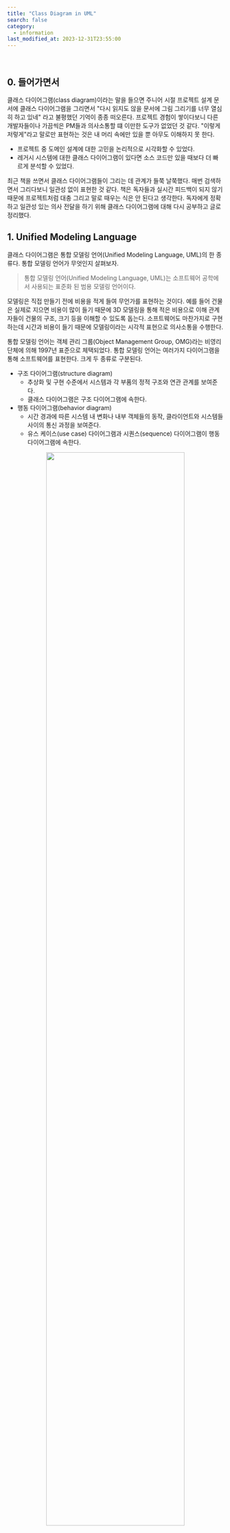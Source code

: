 ```yaml
---
title: "Class Diagram in UML"
search: false
category:
  - information
last_modified_at: 2023-12-31T23:55:00
---
```


<br/>

## 0. 들어가면서

클래스 다이어그램(class diagram)이라는 말을 들으면 주니어 시절 프로젝트 설계 문서에 클래스 다이어그램을 그리면서 "다시 읽지도 않을 문서에 그림 그리기를 너무 열심히 하고 있네" 라고 불평했던 기억이 종종 떠오른다. 프로젝트 경험이 쌓이다보니 다른 개발자들이나 가끔씩은 PM들과 의사소통할 떄 이만한 도구가 없었던 것 같다. "이렇게 저렇게"라고 말로만 표현하는 것은 내 머리 속에만 있을 뿐 아무도 이해하지 못 한다. 

- 프로젝트 중 도메인 설계에 대한 고민을 논리적으로 시각화할 수 있었다.
- 레거시 시스템에 대한 클래스 다이어그램이 있다면 소스 코드만 있을 때보다 더 빠르게 분석할 수 있었다.

최근 책을 쓰면서 클래스 다이어그램들이 그리는 데 관계가 들쭉 날쭉했다. 매번 검색하면서 그리다보니 일관성 없이 표현한 것 같다. 책은 독자들과 실시간 피드백이 되지 않기 때문에 프로젝트처럼 대충 그리고 말로 때우는 식은 안 된다고 생각한다. 독자에게 정확하고 일관성 있는 의사 전달을 하기 위해 클래스 다이어그램에 대해 다시 공부하고 글로 정리했다. 

## 1. Unified Modeling Language 

클래스 다이어그램은 통합 모델링 언어(Unified Modeling Language, UML)의 한 종류다. 통합 모델링 언어가 무엇인지 살펴보자.

> 통합 모델링 언어(Unified Modeling Language, UML)는 소프트웨어 공학에서 사용되는 표준화 된 범용 모델링 언어이다.

모델링은 직접 만들기 전에 비용을 적게 들여 무언가를 표현하는 것이다. 예를 들어 건물은 실제로 지으면 비용이 많이 들기 때문에 3D 모델링을 통해 적은 비용으로 이해 관계자들이 건물의 구조, 크기 등을 이해할 수 있도록 돕는다. 소프트웨어도 마찬가지로 구현하는데 시간과 비용이 들기 때문에 모델링이라는 시각적 표현으로 의사소통을 수행한다.

통합 모델링 언어는 객체 관리 그룹(Object Management Group, OMG)라는 비영리 단체에 의해 1997년 표준으로 체택되었다. 통합 모델링 언어는 여러가지 다이어그램을 통해 소프트웨어를 표현한다. 크게 두 종류로 구분된다. 

- 구조 다이어그램(structure diagram)
  - 추상화 및 구현 수준에서 시스템과 각 부품의 정적 구조와 연관 관계를 보여준다.
  - 클래스 다이어그램은 구조 다이어그램에 속한다.
- 행동 다이어그램(behavior diagram)
  - 시간 경과에 따른 시스템 내 변화나 내부 객체들의 동작, 클라이언트와 시스템들 사이의 통신 과정을 보여준다.
  - 유스 케이스(use case) 다이어그램과 시퀀스(sequence) 다이어그램이 행동 다이어그램에 속한다.

<p align="center">
  <img src="/images/class-diagram-in-uml-01.png" width="80%" class="image__border image__padding">
</p>
<center>https://www.nextree.co.kr/p6753/</center>

## 2. Class Diagram

위 내용을 요약해보자.

- 클래스 다이어그램은 UML 다이어그램의 구조 다이어그램 중 하나다.
- 구조 다이어그램은 시스템을 구성하는 각 부품의 정적 구조와 연관 관계를 보여주기 위한 시각적 표현이다. 

자바(java) 애플리케이션을 구성하는 부품은 클래스(class)다. 애플리케이션을 구성하는 클래스들의 정적 구조와 연관 관계를 클래스 다이어그램을 통해 표현할 수 있다. 클래스 다이어그램은 객체 지향 언어를 대상으로 발전해왔기 때문인지 모든 언어에 적합하진 않은 것 같다. 

작은 비즈니스 기능에도 참여하는 클래스들이 굉장히 많을 수 있다. 클래스 다이어그램은 모델링 언어이기 때문에 모든 것을 상세하게 표현하기 위한 수단이 아니다. 전달하고 싶은 내용을 효과적으로 표현하는데 집중하는 것이 중요하다. 클래스 다이어그램에 클래스가 너무 많다면 다이어그램을 통해 전달하고 싶은 메세지를 다시 고민해봐야 한다.

### 2.1. Class Diagram Element

클래스 다이어그램을 구성하는 엘리먼트(element)들을 먼저 알아본다. 자바 애플리케이션을 기준으로 설명한다. UML에는 속성(attribute)와 기능(operation)로 표현하지만, 이 글에선 필드(field)와 메소드(method)로 표현했다. 언어에 따라 특성이 다르기 때문에 설명이 맞지 않을 수 있다. 만약 다른 언어가 주 무기라면 그에 맞는 표현 방법을 공부해보길 바란다. 

#### 2.1.1. Access Modifier

접근 제어자를 표시하는 방법이다. 접근 제어자는 필드, 메소드, 클래스 앞에 추가된다. 클래스 다이어그램을 보면 보통 필드나 메소드 이름 앞에 붙는다. 표를 통해 각 의미와 표기법을 정리한다. 

| 접근 제어자 | 표시 | 
|:-:|:-:|
| public | + |
| private | - |
| protected | # |
| package | ~ |

#### 2.1.2. Class

객체를 생성을 위한 클래스를 먼저 살펴본다. 다음과 같은 User 클래스가 있다.

```java
public class User {

    private String givenName;
    private String familyName;

    public String fullName() {
        return String.format("%s %s", givenName, familyName);
    }
}
```

클래스 이름, 속성, 메소드로 세 영역으로 구분하여 작성한다. 속성엔 변수 이름과 해당 타입을 표시한다. 메소드에는 전달받은 파라미터, 반환 타입을 정의한다. 각 속성과 메소드 앞에 접근 제어자를 표현하는 기호를 추가한다. 비즈니스 규칙, 책임, 예외 등을 표현하고 싶다면 새 영역을 추가로 만들 수 있다.

<p align="center">
  <img src="/images/class-diagram-in-uml-02.png" width="50%" class="image__border">
</p>

#### 2.1.3. Abstract Class and Method

다음과 같은 추상 클래스를 클래스 다이어그램으로 표시해보자.

```java
public abstract class Computer {

    protected abstract void boot();

    public void typing(String value) {
        System.out.println(value);
    }
}
```

추상 클래스나 메소드를 표시할 때 클래스, 메소드 이름에 이탤릭(italic)체를 적용한다. 

<p align="center">
  <img src="/images/class-diagram-in-uml-03.png" width="50%" class="image__border">
</p>

#### 2.1.4. Stereotype

클래스 외에도 인터페이스(interface), 이넘(enum) 같은 요소들도 애플리케이션을 함께 구성한다. 이런 요소들은 스테레오타입(stereotype)을 통해 추가 정보를 제공한다. 스테레오타입은 길러멧(guillemet)이라는 쌍꺽쇠 기호 사이에 타입을 명시한 표현 방법이다. 인터페이스를 예로 들어 본다.

```java
public interface AuthenticationManager {
    Authentication authenticate(Authentication authentication) throws AuthenticationException;
}
```

위 인터페이스를 클래스 다이어그램 요소로 표기하면 다음과 같다. 

<p align="center">
  <img src="/images/class-diagram-in-uml-04.png" width="50%" class="image__border">
</p>

#### 2.1.5. static and final properties

정적(static), 상수(final)에 대한 내용은 어떻게 표현할까? 

```java
public class Math {

    public static final double PI = 3.14;
}
```

정적 필드는 밑줄을 표기, 상수 같은 경우엔 옆에 `readonly`를 표기한다. 클래스 다이어그램으로 표기하면 다음과 같다.

<p align="center">
  <img src="/images/class-diagram-in-uml-05.png" width="50%" class="image__border">
</p>

### 2.2. Class Diagram Relation

클래스 다이어그램을 구성하는 요소들 사이의 관계 표현을 살펴본다. 

#### 2.2.1. Generalization

일반화(generalization) 관계는 클래스 상속(inheritance)을 의미한다. `extends` 키워드를 사용하는 케이스라고 봐도 무방하다. 다음과 같은 케이스들은 모두 일반화로 표현한다. 

- 추상 클래스를 추상 클래스가 상속
- 추상 클래스를 일반 클래스가 상속
- 일반 클래스를 일반 클래스가 상속
- 인터페이스가 인터페이스를 확장

일반화 관계는 실선과 삼각형으로 표현한다. 자식이 부모를 참조하는 방향으로 화살표를 그린다.

<p align="center">
  <img src="/images/class-diagram-in-uml-06.png" width="80%" class="image__border">
</p>

#### 2.2.2. Realization

실체화(realization) 관계는 인터페이스 구현(implement)을 의미한다. `implements` 키워드를 사용하는 케이스다. 다음과 같은 상황들은 모두 실체화로 표현한다.

- 인터페이스를 추상 클래스가 구현하는 경우
- 인터페이스를 일반 클래스가 구현하는 경우

실체화 관계는 점선과 삼각형으로 표현한다. 일반화와 마찬가지로 자식이 부모를 참조하는 방향으로 화살표를 그린다.

<p align="center">
  <img src="/images/class-diagram-in-uml-07.png" width="80%" class="image__border">
</p>

#### 2.2.3. Dependency

의존(dependency) 관계는 어떤 클래스 객체가 다른 클래스 객체를 참조하는 경우를 의미한다. 다음과 같은 방식으로 객체를 참조한다면 의존 관계다.

- 메소드 파라미터로 객체를 전달받아 사용
- 메소드 내부에서 객체를 생성해 사용
- 메소드 내부에서 객체를 생성해 반환

```java
public class Employee {

    public void write(Document document) {
        // ...
    }

    public Document submit() {
        Document document = new Document();
        // ...
        return document;
    }
}
```

의존 관계는 점선과 화살표로 표현한다. Employee 객체가 Document 객체를 참조하기 때문에 화살표 방향은 Employee에서 Document로 향한다. 필요하다면 스테레오타입을 선 위에 표현해 의존 목적을 명확하게 명시할 수도 있다.  

<p align="center">
  <img src="/images/class-diagram-in-uml-08.png" width="50%" class="image__border">
</p>

#### 2.2.4. Association

연관(association) 관계는 의존 관계와 비슷하지만, 참조 형태가 다르다. 필드로 정의한 멤버 변수로 다른 클래스 객체를 참조한다. 연관 관계는 방향 외에도 다중성, 역할명, 연관 이름 등을 표현하기도 한다. 먼저 다중성은 클래스 사이의 관계가 일-대-일, 일-대-다, 다-대-다 여부를 표시하는 것이다.

| 다중성 표기 | 의미 | 
|:-|:-|
| 1 | 엄밀하게 1 |
| * 혹은 0..* | 0 또는 그 이상 |
| 1..* | 1 또는 그 이상 |
| 1, 2, 6 | 1 또는 2 또는 6 | 

역할명은 다른 클래스 객체를 참조할 때 사용하는 필드 이름을 사용하는 것이 편하다. 연관 이름은 관계의 모호함을 명확하게 표현하기 위해 추가한다. 관계가 명확하다면 표시하지 않아도 된다. 예를 들어 다음과 같은 클래스들이 있다고 가정한다. 

```java
public class Employee {
    private Company company;
    private List<Contact> contacts;
}

public class Company {
}

public class Contact {
    private Employee employee;
    private String type;
    private String value;
}
```

연관 관계는 점선과 화살표로 표현한다. 위의 클래스들의 관계를 클래스 다이어그램으로 그려보자.

- Employee 객체는 Company, Contact 객체와 연관 관계를 가진다.
- Employee, Company 객체 사이 연관 관계
  - Employee 객체는 Company 객체를 알지만, Company 객체는 Employee 객체를 모른다. 화살표 방향은 Employee에서 Company로 이어진다.
  - 관계를 명확하게 정의하기 위해 `Working`이라는 연관 이름을 지정한다.
  - 역할명은 `company`로 표기한다.
- Employee, Contact 객체 사이 연관 관계
  - Employee, Contact 객체는 서로를 참조한다. 화살표 방향 표시는 생략한다.
  - Employee 객체는 Contact 객체를 1개 이상 가질 수 있기 때문에 일-대-다로 표기한다.

<p align="center">
  <img src="/images/class-diagram-in-uml-09.png" width="80%" class="image__border">
</p>

#### 2.2.5. Aggregation and Composition

클래스 다이어그램은 일반화, 실체화, 의존, 연관 관계만으로도 충분히 그릴 수 있다. 추가로 애그리게이션(aggregation 혹은 shared aggreation)과 컴포지션(composition 혹은 composite aggregation) 관계라는 개념이 존재한다. 애그리게이션과 컴포지션은 연관 관계를 좀 더 확장한 개념이다. 특수한 경우를 설명하기 위해 사용한다. 기본적으로 연관 관계이기 때문에 필드를 통해 객체를 참조한다는 사실은 동일하다.

- 애그리게이션과 컴포지션은 연관 관계에서 전체(whole)와 부분(part) 관계를 나타내기 위해 사용한다.
- 애그리게이션은 약한 소유를 의미한다.
- 컴포지션은 강한 소유를 의미한다.

전체 객체와 부분 객체 사이의 소유에 대한 강약 여부는 객체 라이프사이클(lifecycle)이 동일한지를 의미한다. 약한 소유인 애그리게이션은 전체를 담당하는 객체가 제거되더라도 부분을 담당하는 객체가 사라지지 않는다. 부분을 담당하는 객체를 참조하는 다른 객체가 존재하기 때문에 가비지 컬렉션(garbage collection) 대상이 되지 않는다. 반대로 강한 소유인 컴포지션은 전체를 담당하는 객체가 사라지면 부분을 담당하는 객체가 함께 제거된다. 공유되고 있지 않기 때문에 객체 참조를 잃으면서 함께 가비지 컬렉션 대상이 된다.  

애그리게이션과 컴포지션은 다이아몬드가 포함된 선으로 표현한다. 전체 엘리먼트 쪽으로 다이아몬드가 표시된다. 

- 애그리게이션은 빈 다이아몬드를 사용한다.
- 컴포지션은 채워진 다이아몬드를 사용한다.

<p align="center">
  <img src="/images/class-diagram-in-uml-10.png" width="100%" class="image__border">
</p>

## CLOSING

한국어로 표기하면 애그리게이션은 집합, 컴포지션은 합성이다. 집합과 합성은 비슷한 느낌을 주기 때문에 필자도 글을 다시 읽어보면서 헷갈렸다. 가독성을 위해 영어 발음을 그대로 작성했다. 애그리게이션(shared aggregation)은 개발자, 분석가, 모델러들 사이에 해석이 달라 객체 관리 그룹(OMG)의 UML 문서에도 자세한 설명이 없다고 한다. 다이어그램 해석에 오해를 일으킬 수 있으니 애그리게이션이나 컴포지션은 사용하지 않는 것이 좋을 것 같다.

<p align="center">
  <img src="/images/class-diagram-in-uml-11.png" width="80%" class="image__border">
</p>
<center>https://www.omg.org/spec/UML/2.4.1/Superstructure/PDF</center>

#### REFERENCE

- [통합 모델링 언어](https://ko.wikipedia.org/wiki/%ED%86%B5%ED%95%A9_%EB%AA%A8%EB%8D%B8%EB%A7%81_%EC%96%B8%EC%96%B4)
- [객체 관리 그룹](https://ko.wikipedia.org/wiki/%EA%B0%9D%EC%B2%B4_%EA%B4%80%EB%A6%AC_%EA%B7%B8%EB%A3%B9)
- <https://www.omg.org/spec/UML/2.4.1/Superstructure/PDF>
- <https://www.nextree.co.kr/p6753/>
- <https://wikidocs.net/212037>
- <https://www.youtube.com/watch?v=eBylHYAlzZk>
- <https://www.youtube.com/watch?v=HG0dwNnTsII>
- <https://stackoverflow.com/questions/47588511/uml-diagram-how-to-show-final>
- <https://stackoverflow.com/questions/2695006/what-does-an-interface-extends-interface-relationship-look-like-in-uml>

